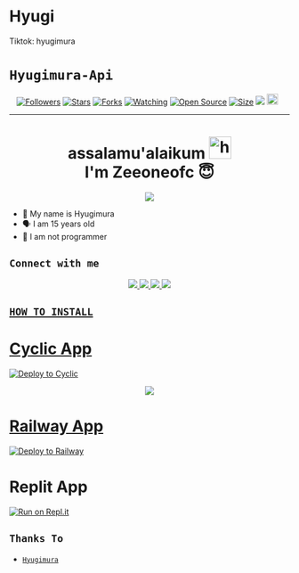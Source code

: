 # Hyugi
Tiktok: hyugimura
# ```Hyugimura-Api```
<p align="center">
<a href="https://github.com/zeeoneofficial/followers"><img title="Followers" src="https://img.shields.io/github/followers/zeeoneofficial?color=red&style=flat-square"></a>
<a href="https://github.com/zeeoneofficial/my-rest-api/stargazers/"><img title="Stars" src="https://img.shields.io/github/stars/zeeoneofficial/my-rest-api?color=blue&style=flat-square"></a>
<a href="https://github.com/zeeoneofficial/my-rest-api/network/members"><img title="Forks" src="https://img.shields.io/github/forks/zeeoneofficial/my-rest-api?color=red&style=flat-square"></a>
<a href="https://github.com/zeeoneofficial/my-rest-api/watchers"><img title="Watching" src="https://img.shields.io/github/watchers/zeeoneofficial/my-rest-api?label=Watchers&color=blue&style=flat-square"></a>
<a href="https://github.com/zeeoneofficial/my-rest-api"><img title="Open Source" src="https://badges.frapsoft.com/os/v2/open-source.svg?v=103"></a>
<a href="https://github.com/zeeoneofficial/my-rest-api/"><img title="Size" src="https://img.shields.io/github/repo-size/zeeoneofficial/my-rest-api?style=flat-square&color=green"></a>
<a href="https://hits.seeyoufarm.com"><img src="https://hits.seeyoufarm.com/api/count/incr/badge.svg?url=https%3A%2F%2Fgithub.com%2Fzeeoneofficial%2FRest-my-rest-api&count_bg=%2379C83D&title_bg=%23555555&icon=probot.svg&icon_color=%2300FF6D&title=hits&edge_flat=false"/></a>
<a href="https://github.com/zeeoneofficial/my-rest-api/graphs/commit-activity"><img height="20" src="https://img.shields.io/badge/Maintained%3F-yes-green.svg"></a>&nbsp;&nbsp;
</p>
<p align='center'>
    </p>

-------
<h1 align="center">assalamu'alaikum <img src="https://user-images.githubusercontent.com/1303154/88677602-1635ba80-d120-11ea-84d8-d263ba5fc3c0.gif" width="40px" alt="hi"><br>I'm Zeeoneofc 😇 </h1>
<p align="center">
  <img src="https://github.com/zeeoneofficial.png" /></>
</p>

- 👼 My name is Hyugimura
- 🗣️ I am 15 years old 
- 🔭 I am not programmer

## ```Connect with me```
<p align="center">
  <a href="https://instagram.com/hyugimura"><img src="https://img.shields.io/badge/Instagram-E4405F?style=for-the-badge&logo=instagram&logoColor=white"/> 
  <a href="https://wa.me/62895329828237"><img src="https://img.shields.io/badge/WhatsApp-25D366?style=for-the-badge&logo=whatsapp&logoColor=white" />
  <a href="https://github.com/mann5"><img src="https://img.shields.io/badge/-GitHub-black?style=flat-square&logo=github" /> 
  <a href="https://komarev.com/ghpvc/?username=hyugimura&color=blue&style=flat-square&label=Profile+Dilihat"><img src="https://komarev.com/ghpvc/?username=hyugimura&color=blue&style=flat-square&label=Profile+Dilihat" />

</p>

## ```HOW TO INSTALL```

# Cyclic App
[![Deploy to Cyclic](https://deploy.cyclic.app/button.svg)](https://app.cyclic.sh/#/join/zeeoneofficial)

<p align="center">
  <a href="https://youtu.be/FqgjPDqWsF0"><img src="https://telegra.ph/file/65daaa8264afddd90ccb5.jpg" />
</p>

# Railway App
[![Deploy to Railway](https://railway.app/button.svg)](https://railway.app?referralCode=zeeoneofc)



# Replit App
[![Run on Repl.it](https://repl.it/badge/github/zeeoneofficial/Alphabot-Md)](https://replit.com)




## ```Thanks To```

- [`Hyugimura`]()
